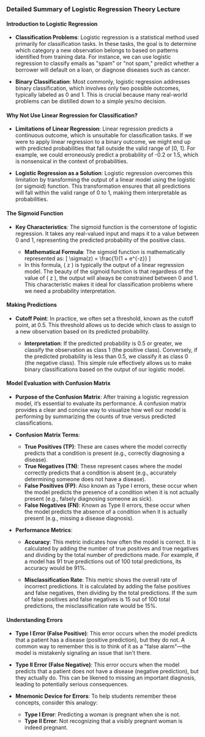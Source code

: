 ### Detailed Summary of Logistic Regression Theory Lecture

#### Introduction to Logistic Regression
- **Classification Problems**: Logistic regression is a statistical method used primarily for classification tasks. In these tasks, the goal is to determine which category a new observation belongs to based on patterns identified from training data. For instance, we can use logistic regression to classify emails as "spam" or "not spam," predict whether a borrower will default on a loan, or diagnose diseases such as cancer.
  
- **Binary Classification**: Most commonly, logistic regression addresses binary classification, which involves only two possible outcomes, typically labeled as 0 and 1. This is crucial because many real-world problems can be distilled down to a simple yes/no decision.

#### Why Not Use Linear Regression for Classification?
- **Limitations of Linear Regression**: Linear regression predicts a continuous outcome, which is unsuitable for classification tasks. If we were to apply linear regression to a binary outcome, we might end up with predicted probabilities that fall outside the valid range of [0, 1]. For example, we could erroneously predict a probability of -0.2 or 1.5, which is nonsensical in the context of probabilities.

- **Logistic Regression as a Solution**: Logistic regression overcomes this limitation by transforming the output of a linear model using the logistic (or sigmoid) function. This transformation ensures that all predictions will fall within the valid range of 0 to 1, making them interpretable as probabilities.

#### The Sigmoid Function
- **Key Characteristics**: The sigmoid function is the cornerstone of logistic regression. It takes any real-valued input and maps it to a value between 0 and 1, representing the predicted probability of the positive class. 

  - **Mathematical Formula**: The sigmoid function is mathematically represented as:
  \[
  \sigma(z) = \frac{1}{1 + e^{-z}}
  \]
  - In this formula, \( z \) is typically the output of a linear regression model. The beauty of the sigmoid function is that regardless of the value of \( z \), the output will always be constrained between 0 and 1. This characteristic makes it ideal for classification problems where we need a probability interpretation.

#### Making Predictions
- **Cutoff Point**: In practice, we often set a threshold, known as the cutoff point, at 0.5. This threshold allows us to decide which class to assign to a new observation based on its predicted probability.

  - **Interpretation**: If the predicted probability is 0.5 or greater, we classify the observation as class 1 (the positive class). Conversely, if the predicted probability is less than 0.5, we classify it as class 0 (the negative class). This simple rule effectively allows us to make binary classifications based on the output of our logistic model.

#### Model Evaluation with Confusion Matrix
- **Purpose of the Confusion Matrix**: After training a logistic regression model, it’s essential to evaluate its performance. A confusion matrix provides a clear and concise way to visualize how well our model is performing by summarizing the counts of true versus predicted classifications.

- **Confusion Matrix Terms**:
  - **True Positives (TP)**: These are cases where the model correctly predicts that a condition is present (e.g., correctly diagnosing a disease).
  - **True Negatives (TN)**: These represent cases where the model correctly predicts that a condition is absent (e.g., accurately determining someone does not have a disease).
  - **False Positives (FP)**: Also known as Type I errors, these occur when the model predicts the presence of a condition when it is not actually present (e.g., falsely diagnosing someone as sick).
  - **False Negatives (FN)**: Known as Type II errors, these occur when the model predicts the absence of a condition when it is actually present (e.g., missing a disease diagnosis).

- **Performance Metrics**:
  - **Accuracy**: This metric indicates how often the model is correct. It is calculated by adding the number of true positives and true negatives and dividing by the total number of predictions made. For example, if a model has 91 true predictions out of 100 total predictions, its accuracy would be 91%.
  
  - **Misclassification Rate**: This metric shows the overall rate of incorrect predictions. It is calculated by adding the false positives and false negatives, then dividing by the total predictions. If the sum of false positives and false negatives is 15 out of 100 total predictions, the misclassification rate would be 15%.

#### Understanding Errors
- **Type I Error (False Positive)**: This error occurs when the model predicts that a patient has a disease (positive prediction), but they do not. A common way to remember this is to think of it as a "false alarm"—the model is mistakenly signaling an issue that isn't there.

- **Type II Error (False Negative)**: This error occurs when the model predicts that a patient does not have a disease (negative prediction), but they actually do. This can be likened to missing an important diagnosis, leading to potentially serious consequences.

- **Mnemonic Device for Errors**: To help students remember these concepts, consider this analogy:
  - **Type I Error**: Predicting a woman is pregnant when she is not.
  - **Type II Error**: Not recognizing that a visibly pregnant woman is indeed pregnant.

